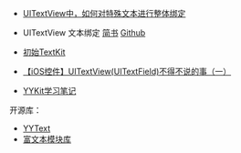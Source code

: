 
* [UITextView中，如何对特殊文本进行整体绑定](http://www.jianshu.com/p/891275b93d29)


* UITextView 文本绑定 [简书](http://www.jianshu.com/p/08d0da168f7f)  [Github](https://github.com/lele8446/TextViewDemo)

* [初始TextKit](https://objccn.io/issue-5-1/)

* [【iOS控件】UITextView(UITextField)不得不说的事（一）](http://www.ymonke.com/?p=18) 

* [YYKit学习笔记](http://www.jianshu.com/p/b462a228fd98)

开源库：
* [YYText](https://github.com/ibireme/YYText)
* [富文本模块库](https://github.com/Tim9Liu9/TimLiu-iOS)
